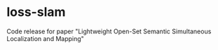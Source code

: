 # loss-slam
Code release for paper "Lightweight Open-Set Semantic Simultaneous Localization and Mapping" 
